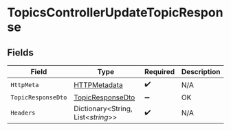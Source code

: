 # TopicsControllerUpdateTopicResponse


## Fields

| Field                                                           | Type                                                            | Required                                                        | Description                                                     |
| --------------------------------------------------------------- | --------------------------------------------------------------- | --------------------------------------------------------------- | --------------------------------------------------------------- |
| `HttpMeta`                                                      | [HTTPMetadata](../../Models/Components/HTTPMetadata.md)         | :heavy_check_mark:                                              | N/A                                                             |
| `TopicResponseDto`                                              | [TopicResponseDto](../../Models/Components/TopicResponseDto.md) | :heavy_minus_sign:                                              | OK                                                              |
| `Headers`                                                       | Dictionary<String, List<*string*>>                              | :heavy_check_mark:                                              | N/A                                                             |